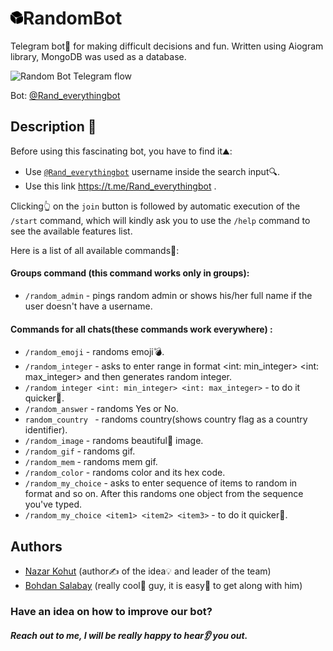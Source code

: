 <h1><img src="https://github.com/nazarkohut/readme_logos/blob/main/random_bot_readme.svg?raw=true" width="20"/>RandomBot</h1>

Telegram bot🤖 for making difficult decisions and fun. Written using Aiogram library, MongoDB was used as a database.

![Random Bot Telegram flow](https://github.com/nazarkohut/readme_logos/blob/random-bot-gif/random_bot.gif?raw=true)

Bot: [@Rand_everythingbot](https://t.me/Rand_everythingbot)

## Description 📝
Before using this fascinating bot, you have to find it⛰️: 
- Use [```@Rand_everythingbot```](https://t.me/Rand_everythingbot) username inside the search input🔍.
- Use this link https://t.me/Rand_everythingbot .

Clicking👆 on the ```join```  button  is followed by automatic execution of the ```/start``` command, 
which will kindly ask you to use the ```/help``` command to see the available features list.

Here is a list of all available commands🙉:
#### Groups command (this command works only in groups):
* `/random_admin`  -  pings random admin or shows his/her full name if the user doesn't have a username.

#### Commands for all chats(these commands work everywhere) :
* `/random_emoji`  -  randoms emoji💣.
* `/random_integer`  -  asks to enter range in format <int: min_integer> <int: max_integer> and then generates random integer.
* `/random_integer <int: min_integer> <int: max_integer>`  -  to do it quicker🚀.
* `/random_answer` - randoms Yes or No.
* `random_country ` - randoms country(shows country flag as a country identifier).
* `/random_image` - randoms beautiful🥀 image.
* `/random_gif`  -  randoms gif.
* `/random_mem` - randoms mem gif.
* `/random_color` - randoms color and its hex code.
* `/random_my_choice` - asks to enter sequence of items to random in format <item1> <item2> and so on. After this randoms one object from the sequence you've typed.
* `/random_my_choice <item1> <item2> <item3>` - to do it quicker🚀.
## Authors
 * [Nazar Kohut](https://github.com/nazarkohut) (author✍️ of the idea💡 and leader of the team)
 * [Bohdan Salabay](https://github.com/salabay777) (really cool🥶 guy, it is easy🐍 to get along with him)

### Have an idea on how to improve our bot?
##### Reach out to me, I will be really happy to hear👂 you out.